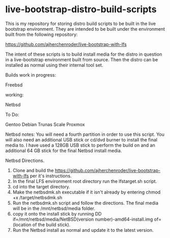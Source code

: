 # live-bootstrap-distro-build-scripts
This is my repository for storing distro build scripts to be built in the live bootstrap environment. They are intended to be built under the environment built from the following repository:

https://github.com/ajherchenroder/live-bootstrap-with-lfs

The intent of these scripts is to build install media for the distro in question in a live-bootstrap environment built from source. Then the distro can be installed as normal using their internal tool set.   

Builds work in progress:

Freebsd

working:

Netbsd

To Do:

Gentoo
Debian
Trunas Scale
Proxmox

Netbsd notes:
You will need a fourth partition in order to use this script. You will also need an additional USB stick or cd/dvd burner to install the final media to. I have used a 128GB USB stick to perform the build on and an additional 64 GB stick for the final Netbsd install media.

Netbsd Directions.
1) Clone and build the https://github.com/ajherchenroder/live-bootstrap-with-lfs per it's instructions.
2) In the final LFS environment root directory run the lfstarget.sh script.
3) cd into the target directory.
4) Make the netbsdmk.sh executable if it isn't already by entering chmod +x /target/netbsdmk.sh
5) Run the netbsdmk.sh script and follow the directions. The final media will be in the /mnt/netbsd/media folder.
6) copy it onto the install stick by running DD if=/mnt/netbsd/media/NetBSD(version number)-amd64-install.img of=(location of the build stick).
7) Run the Netbsd install as normal and update it to the latest version.
